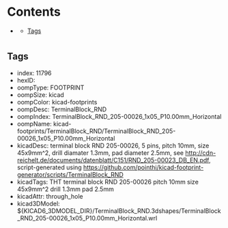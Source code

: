 



Contents
========

* [](#)
	* [Tags](#tags)

# 

## Tags

- index: 11796
- hexID: 
- oompType: FOOTPRINT
- oompSize: kicad
- oompColor: kicad-footprints
- oompDesc: TerminalBlock_RND
- oompIndex: TerminalBlock_RND_205-00026_1x05_P10.00mm_Horizontal
- oompName: kicad-footprints/TerminalBlock_RND/TerminalBlock_RND_205-00026_1x05_P10.00mm_Horizontal
- kicadDesc: terminal block RND 205-00026, 5 pins, pitch 10mm, size 45x9mm^2, drill diamater 1.3mm, pad diameter 2.5mm, see http://cdn-reichelt.de/documents/datenblatt/C151/RND_205-00023_DB_EN.pdf, script-generated using https://github.com/pointhi/kicad-footprint-generator/scripts/TerminalBlock_RND
- kicadTags: THT terminal block RND 205-00026 pitch 10mm size 45x9mm^2 drill 1.3mm pad 2.5mm
- kicadAttr: through_hole
- kicad3DModel: ${KICAD6_3DMODEL_DIR}/TerminalBlock_RND.3dshapes/TerminalBlock_RND_205-00026_1x05_P10.00mm_Horizontal.wrl
